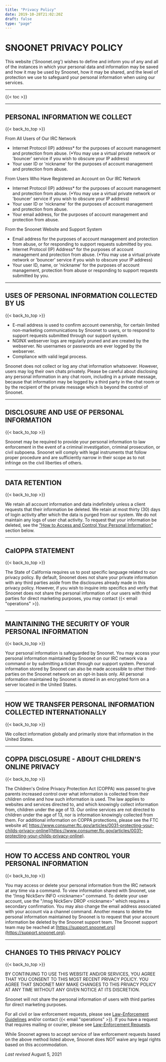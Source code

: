 ```yaml
---
title: "Privacy Policy"
date: 2019-10-28T21:02:20Z
draft: false
type: "page"
---
```


# SNOONET PRIVACY POLICY

This website ('Snoonet.org') wishes to define and inform you of any and all of the instances in which your personal data and information may be saved and how it may be used by Snoonet, how it may be shared, and the level of protection we use to safeguard your personal information when using our services.

---

{{< toc >}}

---

## PERSONAL INFORMATION WE COLLECT
{{< back_to_top >}}

From All Users of Our IRC Network

* Internet Protocol (IP) address* for the purposes of account management and protection from abuse. (*You may use a virtual private network or 'bouncer' service if you wish to obscure your IP address)
* Your user ID or 'nickname' for the purposes of account management and protection from abuse.

From Users Who Have Registered an Account on Our IRC Network

* Internet Protocol (IP) address* for the purposes of account management and protection from abuse. (*You may use a virtual private network or 'bouncer' service if you wish to obscure your IP address)
* Your user ID or 'nickname' for the purposes of account management and protection from abuse.
* Your email address, for the purposes of account management and protection from abuse.

From the Snoonet Website and Support System

* Email address for the purposes of account management and protection from abuse, or for responding to support requests submitted by you.
* Internet Protocol (IP) Address* for the purposes of account management and protection from abuse. (*You may use a virtual private network or 'bouncer' service if you wish to obscure your IP address)
* Your user ID, name, or 'nickname' for the purposes of account management, protection from abuse or responding to support requests submitted by you.

---
## USES OF PERSONAL INFORMATION COLLECTED BY US
{{< back_to_top >}}


* E-mail address is used to confirm account ownership, for certain limited non-marketing communications by Snoonet to users, or to respond to support requests submitted through our support system.
* NGINX webserver logs are regularly pruned and are created by the webserver. No usernames or passwords are ever logged by the webserver.
* Compliance with valid legal process.

Snoonet does not collect or log any chat information whatsoever. However, users may log their own chats privately. Please be careful about disclosing any personal information in any chat room, including in a private message, because that information may be logged by a third party in the chat room or by the recipient of the private message which is beyond the control of Snoonet.

---
## DISCLOSURE AND USE OF PERSONAL INFORMATION
{{< back_to_top >}}

Snoonet may be required to provide your personal information to law enforcement in the event of a criminal investigation, criminal prosecution, or civil subpoena. Snoonet will comply with legal instruments that follow proper procedure and are sufficiently narrow in their scope as to not infringe on the civil liberties of others.

---
## DATA RETENTION
{{< back_to_top >}}

We retain all account information and data indefinitely unless a client requests that their information be deleted. We retain at most thirty (30) days of login activity after which the data is purged from our system. We do not maintain any logs of user chat activity. To request that your information be deleted, see the [ "How to Access and Control Your Personal Information"](#how-to-access-and-control-your-personal-information) section below.

---
## CalOPPA STATEMENT
{{< back_to_top >}}

The State of California requires us to post specific language related to our privacy policy. By default, Snoonet does not share your private information with any third parties aside from the disclosures already made in this privacy policy. However, if you wish to inquire into specifics and verify that Snoonet does not share the personal information of our users with third parties for direct marketing purposes, you may contact {{< email "operations" >}}.

---
## MAINTAINING THE SECURITY OF YOUR PERSONAL INFORMATION
{{< back_to_top >}}

Your personal information is safeguarded by Snoonet. You may access your personal information maintained by Snoonet on our IRC network via a command or by submitting a ticket through our support system. Personal information stored by Snoonet can also be made accessible to other third-parties on the Snoonet network on an opt-in basis only. All personal information maintained by Snoonet is stored in an encrypted form on a server located in the United States.

---
## HOW WE TRANSFER PERSONAL INFORMATION COLLECTED INTERNATIONALLY
{{< back_to_top >}}

We collect information globally and primarily store that information in the United States.

---
## COPPA DISCLOSURE - ABOUT CHILDREN'S ONLINE PRIVACY
{{< back_to_top >}}

The Children's Online Privacy Protection Act (COPPA) was passed to give parents increased control over what information is collected from their children online and how such information is used. The law applies to websites and services directed to, and which knowingly collect information from, children under the age of 13. Our online services are not directed to children under the age of 13, nor is information knowingly collected from them. For additional information on COPPA protections, please see the FTC website at[ https://www.consumer.ftc.gov/articles/0031-protecting-your-childs-privacy-online](https://www.consumer.ftc.gov/articles/0031-protecting-your-childs-privacy-online).

---
## HOW TO ACCESS AND CONTROL YOUR PERSONAL INFORMATION
{{< back_to_top >}}

You may access or delete your personal information from the IRC network at any time via a command. To view information shared with Snoonet, use the &ldquo;/msg NickServ INFO &lt;nickname&gt;&rdquo; command. To delete your user account, use the "/msg NickServ DROP &lt;nickname&gt;&rdquo; which requires a secondary confirmation. You may also change the email address associated with your account via a channel command. Another means to delete the personal information maintained by Snoonet is to request that your account information be deleted by the Snoonet support team. The Snoonet support team may be reached at [https://support.snoonet.org](https://support.snoonet.org).

---
## CHANGES TO THIS PRIVACY POLICY
{{< back_to_top >}}

BY CONTINUING TO USE THIS WEBSITE AND/OR SERVICES, YOU AGREE THAT YOU CONSENT TO THIS MOST RECENT PRIVACY POLICY. YOU AGREE THAT SNOONET MAY MAKE CHANGES TO THIS PRIVACY POLICY AT ANY TIME WITHOUT ANY GIVEN NOTICE AT ITS DISCRETION.

Snoonet will not share the personal information of users with third parties for direct marketing purposes.

For all civil or law enforcement requests, please see [Law-Enforcement Guidelines](/le-guidelines) and/or contact {{< email "operations" >}}. If you have a request that requires mailing or courier, please see [Law-Enforcement Requests](/le-request).

While Snoonet agrees to accept service of law enforcement requests based on the above method listed above, Snoonet does NOT waive any legal rights based on this accommodation.

*Last revised* August 5, 2021

